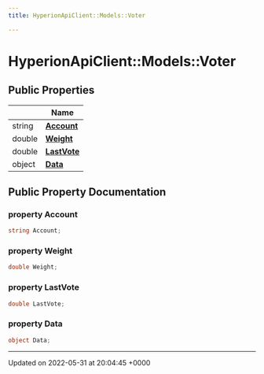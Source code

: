 ```yaml
---
title: HyperionApiClient::Models::Voter

---
```


# HyperionApiClient::Models::Voter





## Public Properties

|                | Name           |
| -------------- | -------------- |
| string | **[Account](/Classes/class_hyperion_api_client_1_1_models_1_1_voter.md#property-account)**  |
| double | **[Weight](/Classes/class_hyperion_api_client_1_1_models_1_1_voter.md#property-weight)**  |
| double | **[LastVote](/Classes/class_hyperion_api_client_1_1_models_1_1_voter.md#property-lastvote)**  |
| object | **[Data](/Classes/class_hyperion_api_client_1_1_models_1_1_voter.md#property-data)**  |

## Public Property Documentation

### property Account

```csharp
string Account;
```


### property Weight

```csharp
double Weight;
```


### property LastVote

```csharp
double LastVote;
```


### property Data

```csharp
object Data;
```


-------------------------------

Updated on 2022-05-31 at 20:04:45 +0000